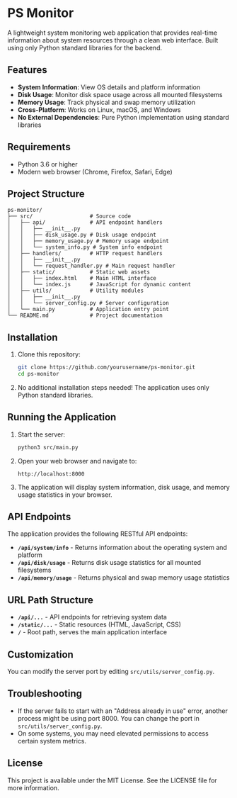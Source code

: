 # PS Monitor

A lightweight system monitoring web application that provides real-time information about system resources through a clean web interface. Built using only Python standard libraries for the backend.

## Features

- **System Information**: View OS details and platform information
- **Disk Usage**: Monitor disk space usage across all mounted filesystems
- **Memory Usage**: Track physical and swap memory utilization
- **Cross-Platform**: Works on Linux, macOS, and Windows
- **No External Dependencies**: Pure Python implementation using standard libraries

## Requirements

- Python 3.6 or higher
- Modern web browser (Chrome, Firefox, Safari, Edge)

## Project Structure

```
ps-monitor/
├── src/                  # Source code
│   ├── api/              # API endpoint handlers
│   │   ├── __init__.py
│   │   ├── disk_usage.py # Disk usage endpoint
│   │   ├── memory_usage.py # Memory usage endpoint
│   │   └── system_info.py # System info endpoint
│   ├── handlers/         # HTTP request handlers
│   │   ├── __init__.py
│   │   └── request_handler.py # Main request handler
│   ├── static/           # Static web assets
│   │   ├── index.html    # Main HTML interface
│   │   └── index.js      # JavaScript for dynamic content
│   ├── utils/            # Utility modules
│   │   ├── __init__.py
│   │   └── server_config.py # Server configuration
│   └── main.py           # Application entry point
└── README.md             # Project documentation
```

## Installation

1. Clone this repository:
   ```bash
   git clone https://github.com/yourusername/ps-monitor.git
   cd ps-monitor
   ```

2. No additional installation steps needed! The application uses only Python standard libraries.

## Running the Application

1. Start the server:
   ```bash
   python3 src/main.py
   ```

2. Open your web browser and navigate to:
   ```
   http://localhost:8000
   ```

3. The application will display system information, disk usage, and memory usage statistics in your browser.

## API Endpoints

The application provides the following RESTful API endpoints:

- **`/api/system/info`** - Returns information about the operating system and platform
- **`/api/disk/usage`** - Returns disk usage statistics for all mounted filesystems
- **`/api/memory/usage`** - Returns physical and swap memory usage statistics

## URL Path Structure

- **`/api/...`** - API endpoints for retrieving system data
- **`/static/...`** - Static resources (HTML, JavaScript, CSS)
- **`/`** - Root path, serves the main application interface

## Customization

You can modify the server port by editing `src/utils/server_config.py`.

## Troubleshooting

- If the server fails to start with an "Address already in use" error, another process might be using port 8000. You can change the port in `src/utils/server_config.py`.
- On some systems, you may need elevated permissions to access certain system metrics.

## License

This project is available under the MIT License. See the LICENSE file for more information.